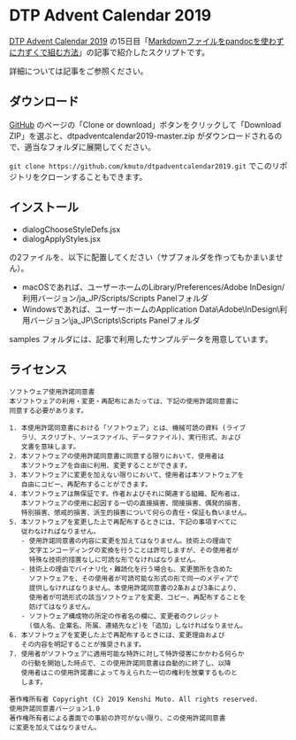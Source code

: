 # DTP Advent Calendar 2019
[DTP Advent Calendar 2019](https://adventar.org/calendars/3958) の15日目「[Markdownファイルをpandocを使わずに力ずくで組む方法](https://kmuto.jp/d/?date=20191215#p01)」の記事で紹介したスクリプトです。

詳細については記事をご参照ください。

## ダウンロード

[GitHub](https://github.com/kmuto/dtpadventcalendar2019) のページの「Clone or download」ボタンをクリックして「Download ZIP」を選ぶと、dtpadventcalendar2019-master.zip がダウンロードされるので、適当なフォルダに展開してください。

`git clone https://github.com/kmuto/dtpadventcalendar2019.git` でこのリポジトリをクローンすることもできます。

## インストール

- dialogChooseStyleDefs.jsx
- dialogApplyStyles.jsx

の2ファイルを、以下に配置してください（サブフォルダを作ってもかまいません）。

- macOSであれば、ユーザーホームのLibrary/Preferences/Adobe InDesign/利用バージョン/ja_JP/Scripts/Scripts Panelフォルダ
- Windowsであれば、ユーザーホームのApplication Data\Adobe\InDesign\利用バージョン\ja_JP\Scripts\Scripts Panelフォルダ

samples フォルダには、記事で利用したサンプルデータを用意しています。

## ライセンス

```
ソフトウェア使用許諾同意書
本ソフトウェアの利用・変更・再配布にあたっては、下記の使用許諾同意書に
同意する必要があります。

1. 本使用許諾同意書における「ソフトウェア」とは、機械可読の資料 (ライブ
   ラリ、スクリプト、ソースファイル、データファイル)、実行形式、および
   文書を意味します。
2. 本ソフトウェアの使用許諾同意書に同意する限りにおいて、使用者は
   本ソフトウェアを自由に利用、変更することができます。
3. 本ソフトウェアに変更を加えない限りにおいて、使用者は本ソフトウェアを
   自由にコピー、再配布することができます。
4. 本ソフトウェアは無保証です。作者およびそれに関連する組織、配布者は、
   本ソフトウェアの使用に起因する一切の直接損害、間接損害、偶発的損害、
   特別損害、懲戒的損害、派生的損害について何らの責任・保証も負いません。
5. 本ソフトウェアを変更した上で再配布するときには、下記の事項すべてに
   従わなければなりません。
   - 使用許諾同意書の内容に変更を加えてはなりません。技術上の理由で
     文字エンコーディングの変換を行うことは許可しますが、その使用者が
     特殊な技術的措置なしに可読な形でなければなりません。
   - 技術上の理由でバイナリ化・難読化を行う場合も、変更箇所を含めた
     ソフトウェアを、その使用者が可読可能な形式の形で同一のメディアで
     提供しなければなりません。本使用許諾同意書の2条および3条により、
     使用者が可読形式の該当ソフトウェアを変更、コピー、再配布することを
     妨げてはなりません。
   - ソフトウェア構成物の所定の作者名の欄に、変更者のクレジット
     (個人名、企業名、所属、連絡先など)を「追加」しなければなりません。
6. 本ソフトウェアを変更した上で再配布するときには、変更理由および
   その内容を明記することが推奨されます。
7. 使用者がソフトウェアに適用可能な特許に対して特許侵害にかかわる何らか
   の行動を開始した時点で、この使用許諾同意書は自動的に終了し、以降
   使用者はこの使用許諾書によって与えられた一切の権利を放棄するものと
   します。

著作権所有者 Copyright (C) 2019 Kenshi Muto. All rights reserved.
使用許諾同意書バージョン1.0
著作権所有者による書面での事前の許可がない限り、この使用許諾同意書
に変更を加えてはなりません。
```
